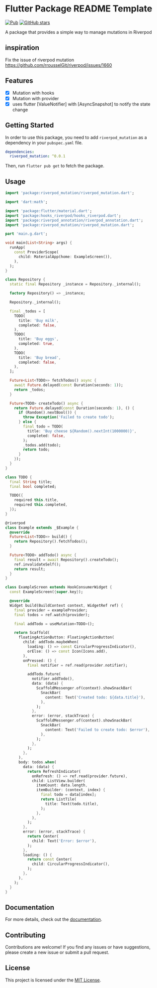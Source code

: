 # Flutter Package README Template

[![Pub](https://img.shields.io/pub/v/riverpod_mutation.svg)](https://pub.dev/packages/riverpod_mutation)
[![GitHub stars](https://img.shields.io/github/stars/masreplay/riverpod_mutation.svg?style=social)](https://github.com/masreplay/riverpod_mutation)

A package that provides a simple way to manage mutations in Riverpod

## inspiration
Fix the issue of riverpod mutation https://github.com/rrousselGit/riverpod/issues/1660

## Features
- [x] Mutation with hooks
- [x] Mutation with provider
- [x] uses flutter [ValueNotifier] with [AsyncSnapshot] to notify the state change

## Getting Started

In order to use this package, you need to add `riverpod_mutation` as a dependency in your `pubspec.yaml` file.

```yaml
dependencies:
  riverpod_mutation: ^0.0.1
```

Then, run `flutter pub get` to fetch the package.

## Usage

```dart
import 'package:riverpod_mutation/riverpod_mutation.dart';

import 'dart:math';

import 'package:flutter/material.dart';
import 'package:hooks_riverpod/hooks_riverpod.dart';
import 'package:riverpod_annotation/riverpod_annotation.dart';
import 'package:riverpod_mutation/riverpod_mutation.dart';

part 'main.g.dart';

void main(List<String> args) {
  runApp(
    const ProviderScope(
      child: MaterialApp(home: ExampleScreen()),
    ),
  );
}

class Repository {
  static final Repository _instance = Repository._internal();

  factory Repository() => _instance;

  Repository._internal();

  final _todos = [
    TODO(
      title: 'Buy milk',
      completed: false,
    ),
    TODO(
      title: 'Buy eggs',
      completed: true,
    ),
    TODO(
      title: 'Buy bread',
      completed: false,
    ),
  ];

  Future<List<TODO>> fetchTodos() async {
    await Future.delayed(const Duration(seconds: 1));
    return _todos;
  }

  Future<TODO> createTodo() async {
    return Future.delayed(const Duration(seconds: 1), () {
      if (Random().nextBool()) {
        throw Exception('Failed to create todo');
      } else {
        final todo = TODO(
          title: 'Buy cheese ${Random().nextInt(1000000)}',
          completed: false,
        );
        _todos.add(todo);
        return todo;
      }
    });
  }
}

class TODO {
  final String title;
  final bool completed;

  TODO({
    required this.title,
    required this.completed,
  });
}

@riverpod
class Example extends _$Example {
  @override
  Future<List<TODO>> build() {
    return Repository().fetchTodos();
  }

  Future<TODO> addTodo() async {
    final result = await Repository().createTodo();
    ref.invalidateSelf();
    return result;
  }
}

class ExampleScreen extends HookConsumerWidget {
  const ExampleScreen({super.key});

  @override
  Widget build(BuildContext context, WidgetRef ref) {
    final provider = exampleProvider;
    final todos = ref.watch(provider);

    final addTodo = useMutation<TODO>();

    return Scaffold(
      floatingActionButton: FloatingActionButton(
        child: addTodo.maybeWhen(
          loading: () => const CircularProgressIndicator(),
          orElse: () => const Icon(Icons.add),
        ),
        onPressed: () {
          final notifier = ref.read(provider.notifier);

          addTodo.future(
            notifier.addTodo(),
            data: (data) {
              ScaffoldMessenger.of(context).showSnackBar(
                SnackBar(
                  content: Text('Created todo: ${data.title}'),
                ),
              );
            },
            error: (error, stackTrace) {
              ScaffoldMessenger.of(context).showSnackBar(
                SnackBar(
                  content: Text('Failed to create todo: $error'),
                ),
              );
            },
          );
        },
      ),
      body: todos.when(
        data: (data) {
          return RefreshIndicator(
            onRefresh: () => ref.read(provider.future),
            child: ListView.builder(
              itemCount: data.length,
              itemBuilder: (context, index) {
                final todo = data[index];
                return ListTile(
                  title: Text(todo.title),
                );
              },
            ),
          );
        },
        error: (error, stackTrace) {
          return Center(
            child: Text('Error: $error'),
          );
        },
        loading: () {
          return const Center(
            child: CircularProgressIndicator(),
          );
        },
      ),
    );
  }
}

```

## Documentation

For more details, check out the [documentation](https://pub.dev/riverpod_mutation).

## Contributing

Contributions are welcome! If you find any issues or have suggestions, please create a new issue or submit a pull request.

## License

This project is licensed under the [MIT License](./LICENSE).
